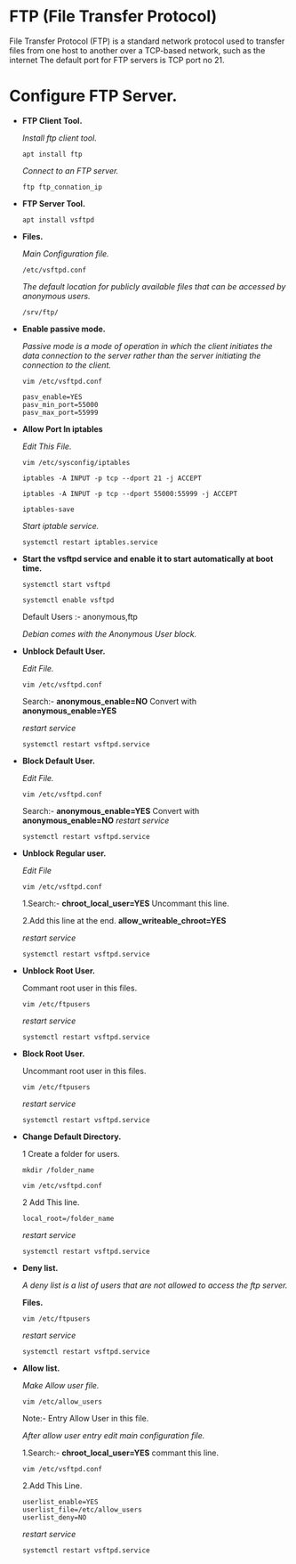 # FTP (File Transfer Protocol)

File Transfer Protocol (FTP) is a standard network protocol used to transfer files from one host to another over a TCP-based network, such as the internet The default port for FTP servers is TCP port no 21.

# Configure FTP Server.

-   **FTP Client Tool.**

    *Install ftp client tool.*
    ```
    apt install ftp
    ```
    *Connect to an FTP server.*
    ```
    ftp ftp_connation_ip
    ```
-	**FTP Server Tool.**
	```
	apt install vsftpd
    ```

-   **Files.**

	*Main Configuration file.*	
	```
    /etc/vsftpd.conf
	```
	
	*The default location for publicly available files that can be accessed by anonymous users.*
    ```
	/srv/ftp/
    ```

-   **Enable passive mode.**
    
    *Passive mode is a mode of operation in which the client initiates the data connection to the server rather than the server initiating the connection to the client.*
    ```
    vim /etc/vsftpd.conf
    ```
        
        pasv_enable=YES
        pasv_min_port=55000
        pasv_max_port=55999

-   **Allow Port In iptables**
    
    *Edit This File.*
	```
	vim /etc/sysconfig/iptables
	```
    ```
    iptables -A INPUT -p tcp --dport 21 -j ACCEPT
	```
    ```
    iptables -A INPUT -p tcp --dport 55000:55999 -j ACCEPT
    ```
    ```
    iptables-save
    ```
    *Start iptable service.*
    ```
    systemctl restart iptables.service
    ```
-   **Start the vsftpd service and enable it to start automatically at boot time.**
    ```
    systemctl start vsftpd
    ```
    ```
	systemctl enable vsftpd
    ```
    Default Users :- anonymous,ftp

    *Debian comes with the Anonymous User block.*

-   **Unblock Default User.**
    
    *Edit File.*
    ```
    vim /etc/vsftpd.conf
    ```
    Search:- **anonymous_enable=NO** Convert with **anonymous_enable=YES**

    *restart service*
    ```
    systemctl restart vsftpd.service
    ```
-   **Block Default User.**
    
    *Edit File.*
    ```
    vim /etc/vsftpd.conf
    ```
    Search:- **anonymous_enable=YES** Convert with **anonymous_enable=NO**
    *restart service*
    ```
    systemctl restart vsftpd.service
    ```
-   **Unblock Regular user.**

    *Edit File*
    ```
    vim /etc/vsftpd.conf
    ```
    1.Search:- **chroot_local_user=YES** Uncommant this line.
    
    2.Add this line at the end. **allow_writeable_chroot=YES**
 
    *restart service*
    ```
    systemctl restart vsftpd.service
    ```
-   **Unblock Root User.**

    Commant root user in this files.
    ```
    vim /etc/ftpusers
    ```
    *restart service*
    ```
    systemctl restart vsftpd.service
    ```
-   **Block Root User.**

    Uncommant root user in this files.
    ```
    vim /etc/ftpusers
    ```
    *restart service*
    ```
    systemctl restart vsftpd.service
    ```

-   **Change Default Directory.**

    1 Create a folder for users.
    ```
    mkdir /folder_name
    ```
    ```
    vim /etc/vsftpd.conf
    ```
    
    2 Add This line.

        local_root=/folder_name
    
    *restart service*
    ```
    systemctl restart vsftpd.service
    ```

-  **Deny list.**

     *A deny list is a list of  users that are not allowed to access the ftp server.*

    **Files.**
    ```
    vim /etc/ftpusers
    ```
    *restart service*
    ```
    systemctl restart vsftpd.service
    ```

-   **Allow list.**

    *Make Allow user file.*
    ```
    vim /etc/allow_users
    ```
    Note:- Entry Allow User in this file.

    *After allow user entry edit main configuration file.*
    
    1.Search:- **chroot_local_user=YES** commant this line.
    ```
    vim /etc/vsftpd.conf
    ```
    2.Add This Line.
    ```
    userlist_enable=YES
    userlist_file=/etc/allow_users
    userlist_deny=NO
    ```
    *restart service*
    ```
    systemctl restart vsftpd.service
    ```
